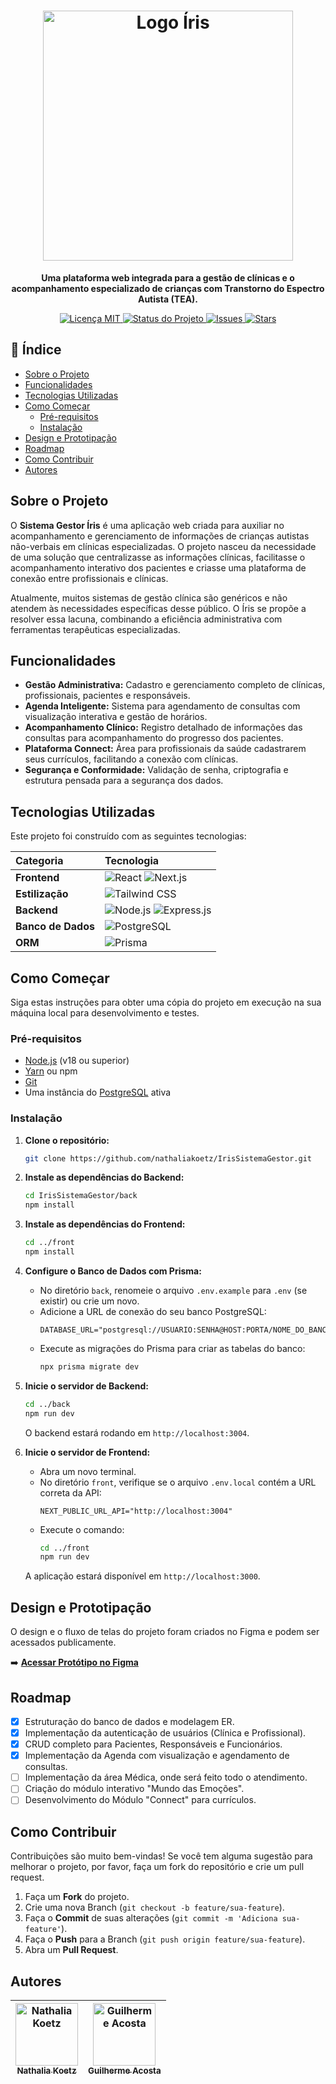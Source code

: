 <h1 align="center">
  <img src="https://i.postimg.cc/44QgvkZ9/Logo.png" alt="Logo Íris" width="400"><br>
</h1>

<p align="center">
  <strong>Uma plataforma web integrada para a gestão de clínicas e o acompanhamento especializado de crianças com Transtorno do Espectro Autista (TEA).</strong>
</p>

<p align="center">
  <a href="https://github.com/nathaliakoetz/IrisSistemaGestor/blob/main/LICENSE">
    <img src="https://img.shields.io/badge/license-MIT-blue.svg" alt="Licença MIT">
  </a>
  <a href="#">
    <img src="https://img.shields.io/badge/status-em%20desenvolvimento-yellowgreen" alt="Status do Projeto">
  </a>
  <a href="https://github.com/nathaliakoetz/IrisSistemaGestor/issues">
    <img src="https://img.shields.io/github/issues/nathaliakoetz/IrisSistemaGestor" alt="Issues">
  </a>
  <a href="https://github.com/nathaliakoetz/IrisSistemaGestor/stargazers">
    <img src="https://img.shields.io/github/stars/nathaliakoetz/IrisSistemaGestor" alt="Stars">
  </a>
</p>

## 📖 Índice

- [Sobre o Projeto](#sobre-o-projeto)
- [Funcionalidades](#funcionalidades)
- [Tecnologias Utilizadas](#tecnologias-utilizadas)
- [Como Começar](#como-começar)
  - [Pré-requisitos](#pré-requisitos)
  - [Instalação](#instalação)
- [Design e Prototipação](#design-e-prototipação)
- [Roadmap](#roadmap)
- [Como Contribuir](#como-contribuir)
- [Autores](#autores)

## Sobre o Projeto

O **Sistema Gestor Íris** é uma aplicação web criada para auxiliar no acompanhamento e gerenciamento de informações de crianças autistas não-verbais em clínicas especializadas. O projeto nasceu da necessidade de uma solução que centralizasse as informações clínicas, facilitasse o acompanhamento interativo dos pacientes e criasse uma plataforma de conexão entre profissionais e clínicas.

Atualmente, muitos sistemas de gestão clínica são genéricos e não atendem às necessidades específicas desse público. O Íris se propõe a resolver essa lacuna, combinando a eficiência administrativa com ferramentas terapêuticas especializadas.

## Funcionalidades

- **Gestão Administrativa:** Cadastro e gerenciamento completo de clínicas, profissionais, pacientes e responsáveis.
- **Agenda Inteligente:** Sistema para agendamento de consultas com visualização interativa e gestão de horários.
- **Acompanhamento Clínico:** Registro detalhado de informações das consultas para acompanhamento do progresso dos pacientes.
- **Plataforma Connect:** Área para profissionais da saúde cadastrarem seus currículos, facilitando a conexão com clínicas.
- **Segurança e Conformidade:** Validação de senha, criptografia e estrutura pensada para a segurança dos dados.

## Tecnologias Utilizadas

Este projeto foi construído com as seguintes tecnologias:

| Categoria | Tecnologia |
| :--- | :--- |
| **Frontend** | ![React](https://img.shields.io/badge/React-20232A?style=for-the-badge&logo=react&logoColor=61DAFB) ![Next.js](https://img.shields.io/badge/Next.js-000000?style=for-the-badge&logo=next.js&logoColor=white) |
| **Estilização** | ![Tailwind CSS](https://img.shields.io/badge/Tailwind_CSS-38B2AC?style=for-the-badge&logo=tailwind-css&logoColor=white) |
| **Backend** | ![Node.js](https://img.shields.io/badge/Node.js-339933?style=for-the-badge&logo=nodedotjs&logoColor=white) ![Express.js](https://img.shields.io/badge/Express.js-000000?style=for-the-badge&logo=express&logoColor=white) |
| **Banco de Dados** | ![PostgreSQL](https://img.shields.io/badge/PostgreSQL-316192?style=for-the-badge&logo=postgresql&logoColor=white) |
| **ORM** | ![Prisma](https://img.shields.io/badge/Prisma-2D3748?style=for-the-badge&logo=prisma&logoColor=white) |

## Como Começar

Siga estas instruções para obter uma cópia do projeto em execução na sua máquina local para desenvolvimento e testes.

### Pré-requisitos

-   [Node.js](https://nodejs.org/en/) (v18 ou superior)
-   [Yarn](https://yarnpkg.com/) ou npm
-   [Git](https://git-scm.com/)
-   Uma instância do [PostgreSQL](https://www.postgresql.org/) ativa

### Instalação

1.  **Clone o repositório:**
    ```sh
    git clone https://github.com/nathaliakoetz/IrisSistemaGestor.git
    ```

2.  **Instale as dependências do Backend:**
    ```sh
    cd IrisSistemaGestor/back
    npm install
    ```

3.  **Instale as dependências do Frontend:**
    ```sh
    cd ../front
    npm install
    ```

4.  **Configure o Banco de Dados com Prisma:**
    -   No diretório `back`, renomeie o arquivo `.env.example` para `.env` (se existir) ou crie um novo.
    -   Adicione a URL de conexão do seu banco PostgreSQL:
        ```env
        DATABASE_URL="postgresql://USUARIO:SENHA@HOST:PORTA/NOME_DO_BANCO"
        ```
    -   Execute as migrações do Prisma para criar as tabelas do banco:
        ```sh
        npx prisma migrate dev
        ```

5.  **Inicie o servidor de Backend:**
    ```sh
    cd ../back
    npm run dev
    ```
    O backend estará rodando em `http://localhost:3004`.

6.  **Inicie o servidor de Frontend:**
    -   Abra um novo terminal.
    -   No diretório `front`, verifique se o arquivo `.env.local` contém a URL correta da API:
        ```
        NEXT_PUBLIC_URL_API="http://localhost:3004"
        ```
    -   Execute o comando:
        ```sh
        cd ../front
        npm run dev
        ```
    A aplicação estará disponível em `http://localhost:3000`.

## Design e Prototipação

O design e o fluxo de telas do projeto foram criados no Figma e podem ser acessados publicamente.

➡️ **[Acessar Protótipo no Figma](https://www.figma.com/design/cMrr6Hh5QQ1Yx3vYUCKxLg/%C3%8Dris-Sistema-Gestor)**

## Roadmap

-   [x] Estruturação do banco de dados e modelagem ER.
-   [x] Implementação da autenticação de usuários (Clínica e Profissional).
-   [x] CRUD completo para Pacientes, Responsáveis e Funcionários.
-   [x] Implementação da Agenda com visualização e agendamento de consultas.
-   [ ] Implementação da área Médica, onde será feito todo o atendimento.
-   [ ] Criação do módulo interativo "Mundo das Emoções".
-   [ ] Desenvolvimento do Módulo "Connect" para currículos.

## Como Contribuir

Contribuições são muito bem-vindas! Se você tem alguma sugestão para melhorar o projeto, por favor, faça um fork do repositório e crie um pull request.

1.  Faça um **Fork** do projeto.
2.  Crie uma nova Branch (`git checkout -b feature/sua-feature`).
3.  Faça o **Commit** de suas alterações (`git commit -m 'Adiciona sua-feature'`).
4.  Faça o **Push** para a Branch (`git push origin feature/sua-feature`).
5.  Abra um **Pull Request**.

## Autores

| [<img src="https://github.com/nathaliakoetz.png" width="100px;" alt="Nathalia Koetz"/><br /><sub><b>Nathalia Koetz</b></sub>](https://github.com/nathaliakoetz) | [<img src="https://github.com/gwacosta.png" width="100px;" alt="Guilherme Acosta"/><br /><sub><b>Guilherme Acosta</b></sub>](https://github.com/gwacosta) |
| :---: | :---: |

